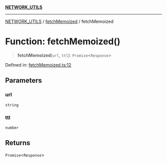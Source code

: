 [**NETWORK_UTILS**](../../README.md)

***

[NETWORK_UTILS](../../README.md) / [fetchMemoized](../README.md) / fetchMemoized

# Function: fetchMemoized()

> **fetchMemoized**(`url`, `ttl`): `Promise`\<`Response`\>

Defined in: [fetchMemoized.ts:12](https://github.com/dailker/everyutil/blob/2c6c8c707de5d4a5d228d272d2d21855929838e2/src/network/fetchMemoized.ts#L12)

## Parameters

### url

`string`

### ttl

`number`

## Returns

`Promise`\<`Response`\>
